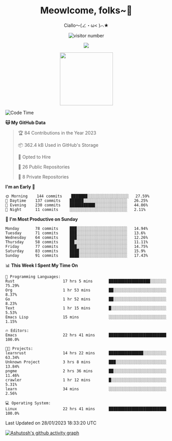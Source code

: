 <div align="center">
  <h1>Meowlcome, folks~👋</h1>
  <p>Ciallo～(∠・ω< )⌒★</p>
</div>

<p align="center">
  <img src="https://count.getloli.com/get/@Ziqi-Yang?theme=rule34" alt="visitor number" />
</p>

<p align="center">
  <img src="https://skillicons.dev/icons?i=rust,c,py,flutter,go,java,js,bash,linux,emacs" />
</p>
<p align="center">
  <img height="165" src="https://github-readme-stats.vercel.app/api?username=Ziqi-Yang&show_icons=true&include_all_commits=true&hide_border=true" />
</p>

<!--START_SECTION:waka-->
![Code Time](http://img.shields.io/badge/Code%20Time-453%20hrs%2035%20mins-blue)

**🐱 My GitHub Data** 

> 🏆 84 Contributions in the Year 2023
 > 
> 📦 362.4 kB Used in GitHub's Storage 
 > 
> 💼 Opted to Hire
 > 
> 📜 26 Public Repositories 
 > 
> 🔑 8 Private Repositories  
 > 
**I'm an Early 🐤** 

```text
🌞 Morning    144 commits    ███████░░░░░░░░░░░░░░░░░░   27.59% 
🌆 Daytime    137 commits    ██████░░░░░░░░░░░░░░░░░░░   26.25% 
🌃 Evening    230 commits    ███████████░░░░░░░░░░░░░░   44.06% 
🌙 Night      11 commits     ░░░░░░░░░░░░░░░░░░░░░░░░░   2.11%

```
📅 **I'm Most Productive on Sunday** 

```text
Monday       78 commits     ███░░░░░░░░░░░░░░░░░░░░░░   14.94% 
Tuesday      71 commits     ███░░░░░░░░░░░░░░░░░░░░░░   13.6% 
Wednesday    64 commits     ███░░░░░░░░░░░░░░░░░░░░░░   12.26% 
Thursday     58 commits     ██░░░░░░░░░░░░░░░░░░░░░░░   11.11% 
Friday       77 commits     ███░░░░░░░░░░░░░░░░░░░░░░   14.75% 
Saturday     83 commits     ████░░░░░░░░░░░░░░░░░░░░░   15.9% 
Sunday       91 commits     ████░░░░░░░░░░░░░░░░░░░░░   17.43%

```


📊 **This Week I Spent My Time On** 

```text
💬 Programming Languages: 
Rust                     17 hrs 5 mins       ██████████████████░░░░░░░   75.29% 
Org                      1 hr 53 mins        ██░░░░░░░░░░░░░░░░░░░░░░░   8.37% 
Go                       1 hr 52 mins        ██░░░░░░░░░░░░░░░░░░░░░░░   8.23% 
Text                     1 hr 15 mins        █░░░░░░░░░░░░░░░░░░░░░░░░   5.53% 
Emacs Lisp               15 mins             ░░░░░░░░░░░░░░░░░░░░░░░░░   1.15%

🔥 Editors: 
Emacs                    22 hrs 41 mins      █████████████████████████   100.0%

🐱‍💻 Projects: 
learnrust                14 hrs 22 mins      ███████████████░░░░░░░░░░   63.34% 
Unknown Project          3 hrs 8 mins        ███░░░░░░░░░░░░░░░░░░░░░░   13.84% 
pngme                    2 hrs 36 mins       ██░░░░░░░░░░░░░░░░░░░░░░░   11.46% 
crawler                  1 hr 12 mins        █░░░░░░░░░░░░░░░░░░░░░░░░   5.31% 
learn                    34 mins             ░░░░░░░░░░░░░░░░░░░░░░░░░   2.56%

💻 Operating System: 
Linux                    22 hrs 41 mins      █████████████████████████   100.0%

```


 Last Updated on 28/01/2023 18:33:20 UTC
<!--END_SECTION:waka-->


[![Ashutosh's github activity graph](https://github-readme-activity-graph.cyclic.app/graph?username=Ziqi-Yang&theme=github)](https://github.com/ashutosh00710/github-readme-activity-graph)
